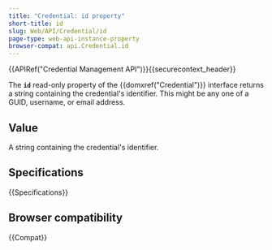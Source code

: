```yaml
---
title: "Credential: id property"
short-title: id
slug: Web/API/Credential/id
page-type: web-api-instance-property
browser-compat: api.Credential.id
---
```


{{APIRef("Credential Management API")}}{{securecontext_header}}

The **`id`** read-only property of the {{domxref("Credential")}} interface returns a string containing the credential's identifier. This might be any one of a GUID, username, or email address.

## Value

A string containing the credential's identifier.

## Specifications

{{Specifications}}

## Browser compatibility

{{Compat}}
